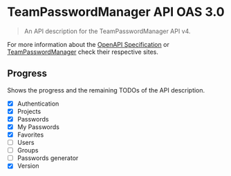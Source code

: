 # TeamPasswordManager API OAS 3.0

> An API description for the TeamPasswordManager API v4.

For more information about the [OpenAPI Specification](https://www.openapis.org/) or [TeamPasswordManager](https://teampasswordmanager.com/) check their respective sites.

## Progress

Shows the progress and the remaining TODOs of the API description.

- [X] Authentication
- [X] Projects
- [X] Passwords
- [X] My Passwords
- [X] Favorites
- [ ] Users
- [ ] Groups
- [ ] Passwords generator
- [X] Version
